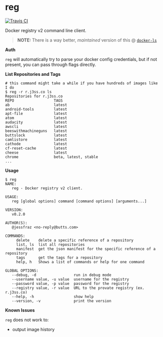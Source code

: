 # reg

[![Travis CI](https://travis-ci.org/jessfraz/reg.svg?branch=master)](https://travis-ci.org/jessfraz/reg)

Docker registry v2 command line client.

> **NOTE:** There is a way better, _maintained_ version of this @
> [`docker-ls`](https://github.com/mayflower/docker-ls)

**Auth**

`reg` will automatically try to parse your docker config credentials, but if
not present, you can pass through flags directly.

**List Repositories and Tags**

```console
# this command might take a while if you have hundreds of images like I do
$ reg -r r.j3ss.co ls
Repositories for r.j3ss.co
REPO                  TAGS
ab                    latest
android-tools         latest
apt-file              latest
atom                  latest
audacity              latest
awscli                latest
beeswithmachineguns   latest
buttslock             latest
camlistore            latest
cathode               latest
cf-reset-cache        latest
cheese                latest
chrome                beta, latest, stable
...
```

**Usage**

```console
$ reg
NAME:
   reg - Docker registry v2 client.

USAGE:
   reg [global options] command [command options] [arguments...]

VERSION:
   v0.2.0

AUTHOR(S):
   @jessfraz <no-reply@butts.com>

COMMANDS:
     delete    delete a specific reference of a repository
     list, ls  list all repositories
     manifest  get the json manifest for the specific reference of a repository
     tags      get the tags for a repository
     help, h   Shows a list of commands or help for one command

GLOBAL OPTIONS:
   --debug, -d                 run in debug mode
   --username value, -u value  username for the registry
   --password value, -p value  password for the registry
   --registry value, -r value  URL to the provate registry (ex. r.j3ss.co)
   --help, -h                  show help
   --version, -v               print the version
```

**Known Issues**

`reg` does not work to:
* output image history
